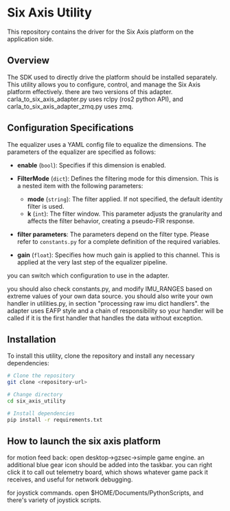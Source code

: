 # Six Axis Utility

This repository contains the driver for the Six Axis platform on the application side.

## Overview

The SDK used to directly drive the platform should be installed separately. This utility allows you to configure, control, and manage the Six Axis platform effectively.
there are two versions of this adapter. carla_to_six_axis_adapter.py uses rclpy (ros2 python API), and carla_to_six_axis_adapter_zmq.py uses zmq.

## Configuration Specifications

The equalizer uses a YAML config file to equalize the dimensions. The parameters of the equalizer are specified as follows:

- **enable** (`bool`): Specifies if this dimension is enabled.

- **FilterMode** (`dict`): Defines the filtering mode for this dimension. This is a nested item with the following parameters:
  - **mode** (`string`): The filter applied. If not specified, the default identity filter is used.
  - **k** (`int`): The filter window. This parameter adjusts the granularity and affects the filter behavior, creating a pseudo-FIR response.

- **filter parameters**: The parameters depend on the filter type. Please refer to `constants.py` for a complete definition of the required variables.

- **gain** (`float`): Specifies how much gain is applied to this channel. This is applied at the very last step of the equalizer pipeline.

you can switch which configuration to use in the adapter.

you should also check constants.py, and modify IMU_RANGES based on extreme values of your own data source.
you should also write your own handler in utilities.py, in section "processing raw imu dict handlers". the adapter uses EAFP style and a chain of responsibility so your handler will be called if it is the first handler that handles the data without exception.

## Installation

To install this utility, clone the repository and install any necessary dependencies:

```sh
# Clone the repository
git clone <repository-url>

# Change directory
cd six_axis_utility

# Install dependencies
pip install -r requirements.txt

```

## How to launch the six axis platform
for motion feed back:
open desktop->gzsec->simple game engine. an additional blue gear icon should be added into the taskbar. you can right click it to call out telemetry board, which shows whatever game pack it receives, and useful for network debugging.

for joystick commands. open $HOME/Documents/PythonScripts, and there's variety of joystick scripts.
